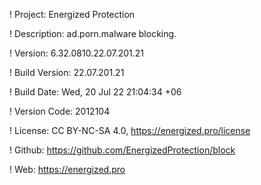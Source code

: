 ! Project: Energized Protection

! Description: ad.porn.malware blocking.

! Version: 6.32.0810.22.07.201.21

! Build Version: 22.07.201.21

! Build Date: Wed, 20 Jul 22 21:04:34 +06

! Version Code: 2012104

! License: CC BY-NC-SA 4.0, https://energized.pro/license

! Github: https://github.com/EnergizedProtection/block

! Web: https://energized.pro
